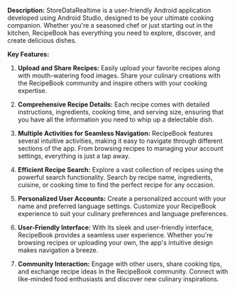 **Description:**
StoreDataRealtime is a user-friendly Android application developed using Android Studio, designed to be your ultimate cooking companion. Whether you're a seasoned chef or just starting out in the kitchen, RecipeBook has everything you need to explore, discover, and create delicious dishes.

**Key Features:**

1. **Upload and Share Recipes:**
   Easily upload your favorite recipes along with mouth-watering food images. Share your culinary creations with the RecipeBook community and inspire others with your cooking expertise.

2. **Comprehensive Recipe Details:**
   Each recipe comes with detailed instructions, ingredients, cooking time, and serving size, ensuring that you have all the information you need to whip up a delectable dish.

3. **Multiple Activities for Seamless Navigation:**
   RecipeBook features several intuitive activities, making it easy to navigate through different sections of the app. From browsing recipes to managing your account settings, everything is just a tap away.

4. **Efficient Recipe Search:**
   Explore a vast collection of recipes using the powerful search functionality. Search by recipe name, ingredients, cuisine, or cooking time to find the perfect recipe for any occasion.

5. **Personalized User Accounts:**
   Create a personalized account with your name and preferred language settings. Customize your RecipeBook experience to suit your culinary preferences and language preferences.

6. **User-Friendly Interface:**
   With its sleek and user-friendly interface, RecipeBook provides a seamless user experience. Whether you're browsing recipes or uploading your own, the app's intuitive design makes navigation a breeze.

7. **Community Interaction:**
   Engage with other users, share cooking tips, and exchange recipe ideas in the RecipeBook community. Connect with like-minded food enthusiasts and discover new culinary inspirations.
